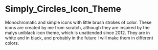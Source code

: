 # Simply_Circles_Icon_Theme
Monochromatic and simple icons with  little  brush strokes of color.
These icons are created by me from scratch, although they are inspired by the malys uniblack icon theme, which is unattended since 2012.
They are in white and in black, and probably in the future I will make them in different colors.

